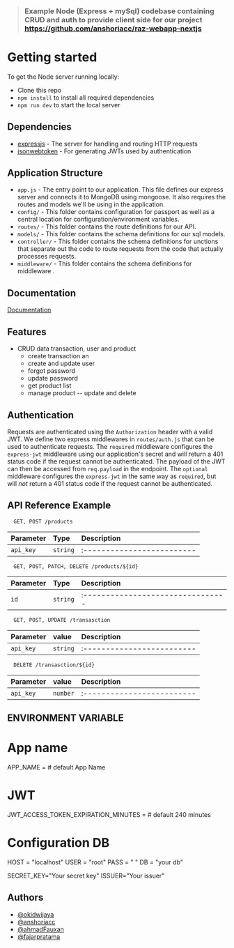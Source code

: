 > ### Example Node (Express + mySql) codebase containing CRUD and auth to provide client side for our project https://github.com/anshoriacc/raz-webapp-nextjs


# Getting started

To get the Node server running locally:

- Clone this repo
- `npm install` to install all required dependencies
- `npm run dev` to start the local server


## Dependencies

- [expressjs](https://github.com/expressjs/express) - The server for handling and routing HTTP requests
- [jsonwebtoken](https://github.com/auth0/node-jsonwebtoken) - For generating JWTs used by authentication

## Application Structure

- `app.js` - The entry point to our application. This file defines our express server and connects it to MongoDB using mongoose. It also requires the routes and models we'll be using in the application.
- `config/` - This folder contains configuration for passport as well as a central location for configuration/environment variables.
- `routes/` - This folder contains the route definitions for our API.
- `models/` - This folder contains the schema definitions for our sql models.
- `controller/` - This folder contains the schema definitions for unctions that separate out the code to route requests from the code that actually processes requests.
- `middleware/` - This folder contains the schema definitions for middleware .

## Documentation

[Documentation](https://www.postman.com/collections/4d374ffde5756cac4265)


## Features

- CRUD data transaction, user and product
    - create transaction an
    - create and update user
    - forgot password
    - update password
    - get product list
    - manage product -- update and delete

## Authentication

Requests are authenticated using the `Authorization` header with a valid JWT. We define two express middlewares in `routes/auth.js` that can be used to authenticate requests. The `required` middleware configures the `express-jwt` middleware using our application's secret and will return a 401 status code if the request cannot be authenticated. The payload of the JWT can then be accessed from `req.payload` in the endpoint. The `optional` middleware configures the `express-jwt` in the same way as `required`, but will *not* return a 401 status code if the request cannot be authenticated.


## API Reference Example

```http
  GET, POST /products
```

| Parameter | Type     | Description                |
| :-------- | :------- | :------------------------- |
| `api_key` | `string` | :------------------------- |


```http
  GET, POST, PATCH, DELETE /products/${id}
```

| Parameter | Type     | Description                       |
| :-------- | :------- | :-------------------------------- |
| `id`      | `string` | :-------------------------------- |

```http
  GET, POST, UPDATE /transasction
```

| Parameter | value    | Description                |
| :-------- | :------- | :------------------------- |
| `api_key` | `string` | :------------------------- |

```http
  DELETE /transasction/${id}
```

| Parameter | value    | Description                |
| :-------- | :------- | :------------------------- |
| `api_key` | `number` | :------------------------- |


## ENVIRONMENT VARIABLE

# App name
APP_NAME = # default App Name


# JWT
JWT_ACCESS_TOKEN_EXPIRATION_MINUTES = # default 240 minutes


# Configuration DB
HOST = "localhost"
USER = "root"
PASS = " "
DB = "your db"

SECRET_KEY="Your secret key"
ISSUER="Your issuer"


## Authors

- [@okidwijaya]( https://github.com/okidwijaya)
- [@anshoriacc]( https://github.com/anshoriacc)
- [@ahmadFauxan]( https://github.com/special-snowflake)
- [@fajarpratama](https://github.com/ikehikeh151   )
